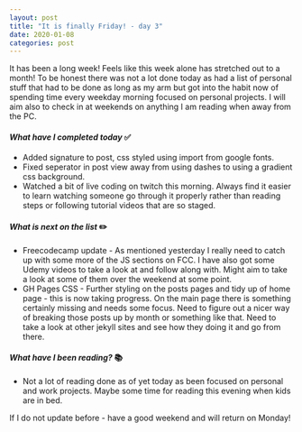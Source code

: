 ```yaml
---
layout: post
title: "It is finally Friday! - day 3"
date: 2020-01-08
categories: post
---
```


It has been a long week! Feels like this week alone has stretched out to a month!  To be honest there was not a lot done today as had a list of personal stuff that had to be done as long as my arm but got into the habit now of spending time every weekday morning focused on personal projects. I will aim also to check in at weekends on anything I am reading when away from the PC.

#### ***What have I completed today*** :white_check_mark:

- Added signature to post, css styled using import from google fonts.
- Fixed seperator in post view away from using dashes to using a gradient css background.
- Watched a bit of live coding on twitch this morning.  Always find it easier to learn watching someone go through it properly rather than reading steps or following tutorial videos that are so staged.

#### ***What is next on the list*** :pencil2:

- Freecodecamp update - As mentioned yesterday I really need to catch up with some more of the JS sections on FCC.  I have also got some Udemy videos to take a look at and follow along with.  Might aim to take a look at some of them over the weekend at some point.
- GH Pages CSS - Further styling on the posts pages and tidy up of home page - this is now taking progress.  On the main page there is something certainly missing and needs some focus.  Need to figure out a nicer way of breaking those posts up by month or something like that.  Need to take a look at other jekyll sites and see how they doing it and go from there.

#### ***What have I been reading?*** :books:

- Not a lot of reading done as of yet today as been focused on personal and work projects.  Maybe some time for reading this evening when kids are in bed.

If I do not update before - have a good weekend and will return on Monday!
